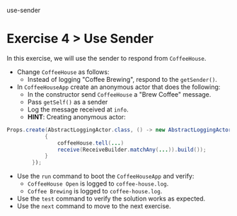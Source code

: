 use-sender

# Exercise 4 > Use Sender

In this exercise, we will use the sender to respond from `CoffeeHouse`.

- Change `CoffeeHouse` as follows:
    - Instead of logging "Coffee Brewing", respond to the `getSender()`.
- In `CoffeeHouseApp` create an anonymous actor that does the following:
    - In the constructor send `CoffeeHouse` a "Brew Coffee" message.
    - Pass `getSelf()` as a sender
    - Log the message received at `info`.
    - **HINT**: Creating anonymous actor:

```java
Props.create(AbstractLoggingActor.class, () -> new AbstractLoggingActor(){
            {
            	coffeeHouse.tell(...)
                receive(ReceiveBuilder.matchAny(...)).build());
            }
        });    
```

- Use the `run` command to boot the `CoffeeHouseApp` and verify:
    - `CoffeeHouse Open` is logged to `coffee-house.log`.
    - `Coffee Brewing` is logged to `coffee-house.log`.
- Use the `test` command to verify the solution works as expected.
- Use the `next` command to move to the next exercise.